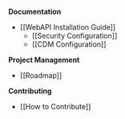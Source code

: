 **Documentation**
* [[WebAPI Installation Guide]]
  * [[Security Configuration]]
  * [[CDM Configuration]]

**Project Management**
* [[Roadmap]]

**Contributing**
* [[How to Contribute]]

